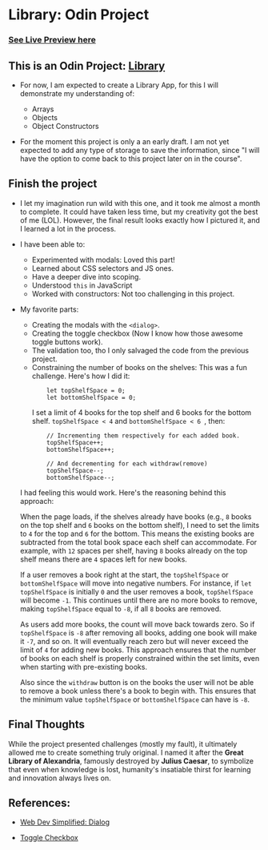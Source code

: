# Library: Odin Project

### [See Live Preview here](https://karldreta.github.io/Library-OdinProject/)

## This is an Odin Project: [<u>Library</u>](https://www.theodinproject.com/lessons/node-path-javascript-library)

* For now, I am expected to create a Library App, for this I will demonstrate my understanding of:

    * Arrays
    * Objects
    * Object Constructors

* For the moment this project is only a an early draft. I am not yet expected to add any type of storage to save the information, since "I will have the option to come back to this project later on in the course".


## Finish the project

* I let my imagination run wild with this one, and it took me almost a month to complete. It could have taken less time, but my creativity got the best of me (LOL). However, the final result looks exactly how I pictured it, and I learned a lot in the process.

* I have been able to:

    * Experimented with modals: Loved this part!
    * Learned about CSS selectors and JS ones.
    * Have a deeper dive into scoping.
    * Understood `this` in JavaScript
    * Worked with constructors: Not too challenging in this project.

* My favorite parts:

    * Creating the modals with the `<dialog>`.
    * Creating the toggle checkbox (Now I know how those awesome toggle buttons work).
    * The validation too, tho I only salvaged the code from the previous project.
    * Constraining the number of books on the shelves: This was a fun challenge. Here's how I did it:
        ``` 
            let topShelfSpace = 0;
            let bottomShelfSpace = 0;
        ```
        I set a limit of 4 books for the top shelf and 6 books for the bottom shelf. `topShelfSpace < 4` and `bottomShelfSpace < 6 `, then: 
        ``` 
            // Incrementing them respectively for each added book.
            topShelfSpace++; 
            bottomShelfSpace++;

            // And decrementing for each withdraw(remove)
            topShelfSpace--; 
            bottomShelfSpace--;
        ```
    
    I had feeling this would work. Here's the reasoning behind this approach:

    When the page loads, if the shelves already have books (e.g., `8` books on the top shelf and `6` books on the bottom shelf), I need to set the limits to `4` for the top and `6` for the bottom. This means the existing books are subtracted from the total book space each shelf can accommodate. For example, with `12` spaces per shelf, having `8` books already on the top shelf means there are `4` spaces left for new books.

    If a user removes a book right at the start, the `topShelfSpace` or `bottomShelfSpace` will move into negative numbers. For instance, if `let topShelfSpace` is initially `0` and the user removes a book, `topShelfSpace` will become `-1`. This continues until there are no more books to remove, making `topShelfSpace` equal to `-8`, if all `8` books are removed.

    As users add more books, the count will move back towards zero. So if `topShelfSpace` is `-8` after removing all books, adding one book will make it `-7`, and so on. It will eventually reach zero but will never exceed the limit of `4` for adding new books. This approach ensures that the number of books on each shelf is properly constrained within the set limits, even when starting with pre-existing books.

    Also since the `withdraw` button is on the books the user will not be able to remove a book unless there's a book to begin with. This ensures that the minimum value `topShelfSpace` or `bottomShelfSpace` can have is `-8`.

## Final Thoughts

While the project presented challenges (mostly my fault), it ultimately allowed me to create something truly original. I named it after the **Great Library of Alexandria**, famously destroyed by **Julius Caesar**, to symbolize that even when knowledge is lost, humanity's insatiable thirst for learning and innovation always lives on.


## References:

* [Web Dev Simplified: Dialog](https://blog.webdevsimplified.com/2023-04/html-dialog/)

* [Toggle Checkbox](https://www.youtube.com/watch?v=4y_IoxjOALQ)
